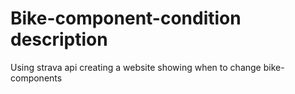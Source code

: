# Bike-component-condition description
Using strava api creating a website showing when to change bike-components

